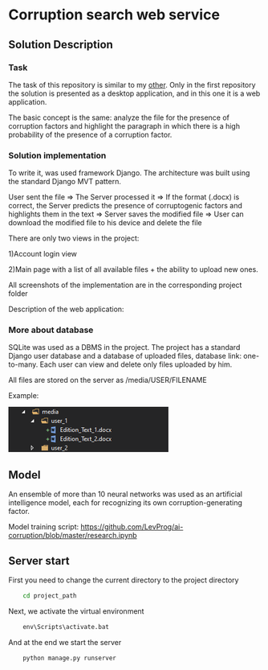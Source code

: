 # Corruption search web service

## Solution Description
### Task
The task of this repository is similar to my [other](https://github.com/LevProg/ai-corruption). Only in the first repository the solution is presented as a desktop application, and in this one it is a web application.

The basic concept is the same: analyze the file for the presence of corruption factors and highlight the paragraph in which there is a high probability of the presence of a corruption factor.

### Solution implementation
To write it, was used framework Django. The architecture was built using the standard Django MVT pattern.


User sent the file => The Server processed it => If the format (.docx) is correct, the Server predicts the presence of corruptogenic factors and highlights them in the text => Server saves the modified file => User can download the modified file to his device and delete the file

There are only two views in the project: 

1)Account login view

2)Main page with a list of all available files + the ability to upload new ones.

All screenshots of the implementation are in the corresponding project folder

Description of the web application:

### More about database
SQLite was used as a DBMS in the project.
The project has a standard Django user database and a database of uploaded files, database link: one-to-many.
Each user can view and delete only files uploaded by him.

All files are stored on the server as /media/USER/FILENAME
 
Example:

![](https://github.com/LevProg/ai-corruption-webservice/blob/master/Scrins/media_files.png?raw=true)

## Model
An ensemble of more than 10 neural networks was used as an artificial intelligence model, each for recognizing its own corruption-generating factor.

Model training script: https://github.com/LevProg/ai-corruption/blob/master/research.ipynb
## Server start
First you need to change the current directory to the project directory
```cmd
    cd project_path
```
Next, we activate the virtual environment
```cmd
    env\Scripts\activate.bat
```
And at the end we start the server
```cmd
    python manage.py runserver
```
